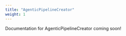 ```yaml
---
title: "AgenticPipelineCreator"
weight: 1
---
```


Documentation for AgenticPipelineCreator coming soon!

